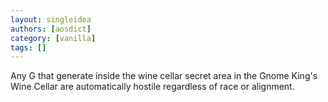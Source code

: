 ```yaml
---
layout: singleidea
authors: [aosdict]
category: [vanilla]
tags: []
---
```

Any G that generate inside the wine cellar secret area in the Gnome King's Wine Cellar are automatically hostile regardless of race or alignment.
